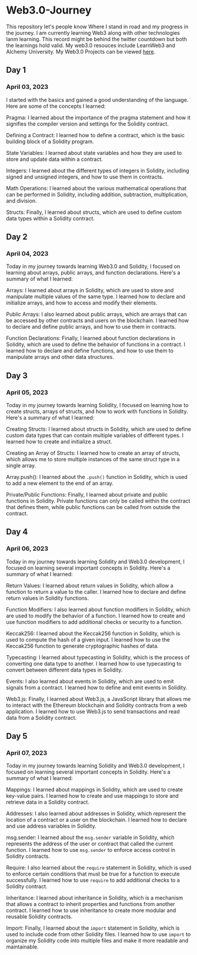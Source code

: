 # Web3.0-Journey
This repository let's people know Where I stand in road and my progress in the journey. I am currently learning Web3 along with other technologies Ianm learning. This record might be behind the twitter countdown but both the learnings hold valid. My web3.0 resouces include LearnWeb3 and Alchemy University. My Web3.0 Projects can be viewed [here](https://github.com/GK3077designer).

## Day 1
### April 03, 2023
I started with the basics and gained a good understanding of the language. Here are some of the concepts I learned:

Pragma: I learned about the importance of the pragma statement and how it signifies the compiler version and settings for the Solidity contract.

Defining a Contract: I learned how to define a contract, which is the basic building block of a Solidity program.

State Variables: I learned about state variables and how they are used to store and update data within a contract.

Integers: I learned about the different types of integers in Solidity, including signed and unsigned integers, and how to use them in contracts.

Math Operations: I learned about the various mathematical operations that can be performed in Solidity, including addition, subtraction, multiplication, and division.

Structs: Finally, I learned about structs, which are used to define custom data types within a Solidity contract.


## Day 2
### April 04, 2023
Today in my journey towards learning Web3.0 and Solidity, I focused on learning about arrays, public arrays, and function declarations. Here's a summary of what I learned:

Arrays: I learned about arrays in Solidity, which are used to store and manipulate multiple values of the same type. I learned how to declare and initialize arrays, and how to access and modify their elements.

Public Arrays: I also learned about public arrays, which are arrays that can be accessed by other contracts and users on the blockchain. I learned how to declare and define public arrays, and how to use them in contracts.

Function Declarations: Finally, I learned about function declarations in Solidity, which are used to define the behavior of functions in a contract. I learned how to declare and define functions, and how to use them to manipulate arrays and other data structures.

## Day 3
### April 05, 2023
Today in my journey towards learning Solidity, I focused on learning how to create structs, arrays of structs, and how to work with functions in Solidity. Here's a summary of what I learned:

Creating Structs: I learned about structs in Solidity, which are used to define custom data types that can contain multiple variables of different types. I learned how to create and initialize a struct.

Creating an Array of Structs: I learned how to create an array of structs, which allows me to store multiple instances of the same struct type in a single array.

Array.push(): I learned about the `.push()` function in Solidity, which is used to add a new element to the end of an array.

Private/Public Functions: Finally, I learned about private and public functions in Solidity. Private functions can only be called within the contract that defines them, while public functions can be called from outside the contract.

## Day 4
### April 06, 2023
Today in my journey towards learning Solidity and Web3.0 development, I focused on learning several important concepts in Solidity. Here's a summary of what I learned:

Return Values: I learned about return values in Solidity, which allow a function to return a value to the caller. I learned how to declare and define return values in Solidity functions.

Function Modifiers: I also learned about function modifiers in Solidity, which are used to modify the behavior of a function. I learned how to create and use function modifiers to add additional checks or security to a function.

Keccak256: I learned about the Keccak256 function in Solidity, which is used to compute the hash of a given input. I learned how to use the Keccak256 function to generate cryptographic hashes of data.

Typecasting: I learned about typecasting in Solidity, which is the process of converting one data type to another. I learned how to use typecasting to convert between different data types in Solidity.

Events: I also learned about events in Solidity, which are used to emit signals from a contract. I learned how to define and emit events in Solidity.

Web3.js: Finally, I learned about Web3.js, a JavaScript library that allows me to interact with the Ethereum blockchain and Solidity contracts from a web application. I learned how to use Web3.js to send transactions and read data from a Solidity contract.

## Day 5
### April 07, 2023
Today in my journey towards learning Solidity and Web3.0 development, I focused on learning several important concepts in Solidity. Here's a summary of what I learned:

Mappings: I learned about mappings in Solidity, which are used to create key-value pairs. I learned how to create and use mappings to store and retrieve data in a Solidity contract.

Addresses: I also learned about addresses in Solidity, which represent the location of a contract or a user on the blockchain. I learned how to declare and use address variables in Solidity.

msg.sender: I learned about the `msg.sender` variable in Solidity, which represents the address of the user or contract that called the current function. I learned how to use `msg.sender` to enforce access control in Solidity contracts.

Require: I also learned about the `require` statement in Solidity, which is used to enforce certain conditions that must be true for a function to execute successfully. I learned how to use `require` to add additional checks to a Solidity contract.

Inheritance: I learned about inheritance in Solidity, which is a mechanism that allows a contract to inherit properties and functions from another contract. I learned how to use inheritance to create more modular and reusable Solidity contracts.

Import: Finally, I learned about the `import` statement in Solidity, which is used to include code from other Solidity files. I learned how to use `import` to organize my Solidity code into multiple files and make it more readable and maintainable.
